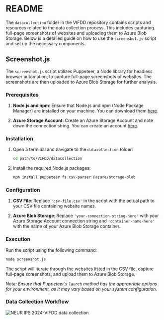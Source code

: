 # README

The `datacollection` folder in the VIFDD repository contains scripts and resources related to the data collection process. This includes capturing full-page screenshots of websites and uploading them to Azure Blob Storage. Below is a detailed guide on how to use the `screenshot.js` script and set up the necessary components.

## Screenshot.js

The `screenshot.js` script utilizes Puppeteer, a Node library for headless browser automation, to capture full-page screenshots of websites. The screenshots are then uploaded to Azure Blob Storage for further analysis. 

### Prerequisites

1. **Node.js and npm**: Ensure that Node.js and npm (Node Package Manager) are installed on your machine. You can download them [here](https://nodejs.org/).

2. **Azure Storage Account**: Create an Azure Storage Account and note down the connection string. You can create an account [here](https://portal.azure.com/).

### Installation

1. Open a terminal and navigate to the `datacollection` folder:
   ```bash
   cd path/to/VIFDD/datacollection
   ```

2. Install the required Node.js packages:
   ```bash
   npm install puppeteer fs csv-parser @azure/storage-blob
   ```

### Configuration

1. **CSV File**: Replace `'csv-file.csv'` in the script with the actual path to your CSV file containing website names.

2. **Azure Blob Storage**: Replace `'your-connection-string-here'` with your Azure Storage Account connection string and `'container-name-here'` with the name of your Azure Blob Storage container.

### Execution

Run the script using the following command:

```bash
node screenshot.js
```

The script will iterate through the websites listed in the CSV file, capture full-page screenshots, and upload them to Azure Blob Storage.

*Note: Ensure that Puppeteer's `launch` method has the appropriate options for your environment, as it may vary based on your system configuration.*

### Data Collection Workflow
![NEUR IPS 2024-VIFDD data collection](https://github.com/mldlusinkaggle/VIFDD/assets/171614320/21e42219-bc42-47e8-a7e5-05987fa19bac)

